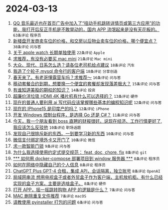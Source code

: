 # 2024-03-13

1. [QQ 音乐最近也在首页广告中加入了“扭动手机跳转详情页或第三方应用”的功能，我打开后反正手机是不敢晃动的，国内 APP 流氓起来是没有天花板的。](https://www.v2ex.com/t/1023089) `63条评论` `程序员`
1. [新楼盘开发商卖车位的价格，和交房以后物业卖车位的价格，哪个便宜点？](https://www.v2ex.com/t/1023077) `38条评论` `问与答`
1. [关于 apple watch 长期单独使用](https://www.v2ex.com/t/1023079) `22条评论` `Apple`
1. [求推荐，有没有必要买 mac mini](https://www.v2ex.com/t/1023084) `21条评论` `Mac mini`
1. [大众、现代、日系怎么选？请各位老司机给点建议](https://www.v2ex.com/t/1023129) `18条评论` `汽车`
1. [我造了个轮子,mysql 命令行的客户端](https://www.v2ex.com/t/1023069) `18条评论` `分享创造`
1. [春天来了。有老哥懂露营车吗？求推荐～](https://www.v2ex.com/t/1023098) `16条评论` `问与答`
1. [移动套餐合约到期，想要换一个便宜的套餐却发现落差极大？](https://www.v2ex.com/t/1023116) `15条评论` `问与答`
1. [有谁知道美股的期权的知识？](https://www.v2ex.com/t/1023072) `14条评论` `投资`
1. [超廉价洋垃圾 HDMI 4K 播片机有什么可以选择的？](https://www.v2ex.com/t/1023081) `13条评论` `硬件`
1. [现在的普通人要利用 ai 写代码应该掌握哪些基本的编程知识呢](https://www.v2ex.com/t/1023111) `12条评论` `问与答`
1. [现在的 IPhone15 是印度产的吗？](https://www.v2ex.com/t/1023097) `12条评论` `iPhone`
1. [开发 Windows 控制台程序，是选择 Go 还是 C#？](https://www.v2ex.com/t/1023133) `11条评论` `问与答`
1. [今天，我一个朋友看到 boss 直聘的财报很好。说现在经济、工作行情更好了,我应该怎么反驳他](https://www.v2ex.com/t/1023110) `10条评论` `职场话题`
1. [发现自己很排斥新的东西。一到要学习新的东西](https://www.v2ex.com/t/1023087) `10条评论` `问与答`
1. [微信支付绑定境外卡又开门了](https://www.v2ex.com/t/1023078) `10条评论` `微信`
1. [求一款智能门锁](https://www.v2ex.com/t/1023101) `9条评论` `问与答`
1. [为什么我选择使用约定式提交规范： feat, doc, chore, fix](https://www.v2ex.com/t/1023122) `8条评论` `git`
1. [*** 如何用 docker-compose 部署项目到 window 服务器 ***](https://www.v2ex.com/t/1023113) `8条评论` `程序员`
1. [如何在网络中隐藏自己的个人信息](https://www.v2ex.com/t/1023109) `8条评论` `程序员`
1. [ChatGPT Plus GPT-4 合租，集成 API，会话隔离，独立账号](https://www.v2ex.com/t/1023100) `8条评论` `OpenAI`
1. [局域网串流 想用电视盒子或者外贸盒子作为客户端，主机放机柜。有什么已经实现的盒子方案，主要是选啥盒子。](https://www.v2ex.com/t/1023074) `8条评论` `硬件`
1. [打开 APP，摇一摇跳转购物 APP 的逻辑是什么？](https://www.v2ex.com/t/1023135) `7条评论` `问与答`
1. [MAC 删除重复文件推荐](https://www.v2ex.com/t/1023070) `7条评论` `macOS`
1. [请教使用 pyinstaller 打包的问题](https://www.v2ex.com/t/1023096) `6条评论` `问与答`
